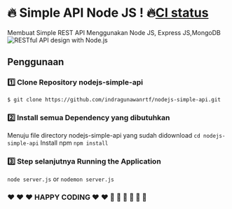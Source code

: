 # :fire: Simple API Node JS ! :fire:[CI status](https://img.shields.io/badge/build-passing-brightgreen.svg)

Membuat Simple REST API Menggunakan Node JS, Express JS,MongoDB
![RESTful API design with Node.js](https://cdn-images-1.medium.com/max/2000/1*jjYC9tuf4C3HkHCP5PcKTA.jpeg "RESTful API design with Node.js")

## Penggunaan

### :one: Clone Repository nodejs-simple-api
`$ git clone https://github.com/indragunawanrtf/nodejs-simple-api.git`

### :two: Install semua Dependency yang dibutuhkan
Menuju file directory nodejs-simple-api yang sudah didownload
`cd nodejs-simple-api`
Install npm
`npm install`

### :three: Step selanjutnya Running the Application
`node server.js` or
`nodemon server.js`

### :heart: :heart: :heart: HAPPY CODING :heart: :heart: :rocket: :rocket: :rocket: :muscle: :muscle: :muscle: 
